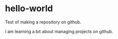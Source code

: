 # hello-world
Test of making a repository on github.

I am learning a bit about managing projects on github.
